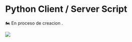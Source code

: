 # Python Client / Server Script
🏍 En proceso de creacion .

![](https://www.pngimg.com/uploads/madagascar_penguins/madagascar_penguins_PNG51.png)
